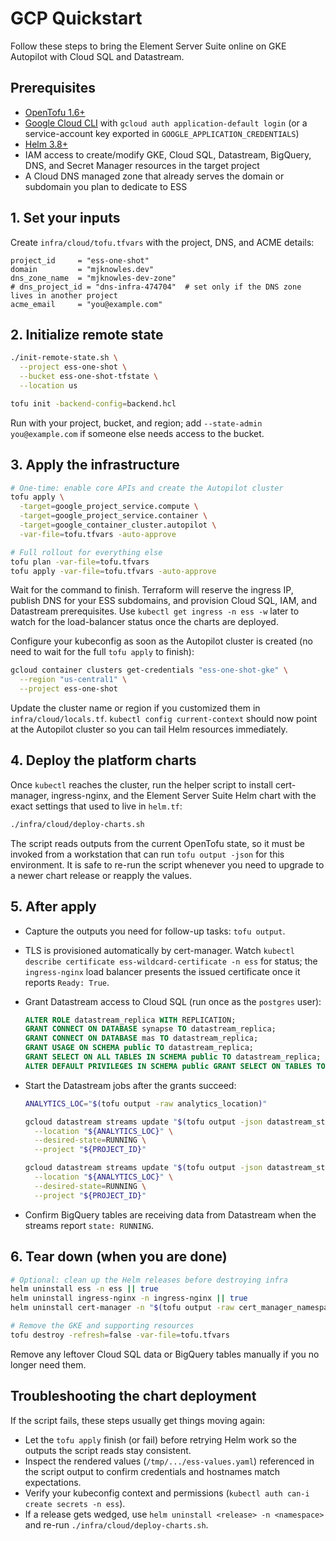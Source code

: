 # GCP Quickstart

Follow these steps to bring the Element Server Suite online on GKE Autopilot with Cloud SQL and Datastream.

## Prerequisites

- [OpenTofu 1.6+](https://opentofu.org/)
- [Google Cloud CLI](https://cloud.google.com/sdk/docs/install) with `gcloud auth application-default login` (or a service-account key exported in `GOOGLE_APPLICATION_CREDENTIALS`)
- [Helm 3.8+](https://helm.sh/)
- IAM access to create/modify GKE, Cloud SQL, Datastream, BigQuery, DNS, and Secret Manager resources in the target project
- A Cloud DNS managed zone that already serves the domain or subdomain you plan to dedicate to ESS

## 1. Set your inputs

Create `infra/cloud/tofu.tfvars` with the project, DNS, and ACME details:

```hcl
project_id     = "ess-one-shot"
domain         = "mjknowles.dev"
dns_zone_name  = "mjknowles-dev-zone"
# dns_project_id = "dns-infra-474704"  # set only if the DNS zone lives in another project
acme_email     = "you@example.com"
```

## 2. Initialize remote state

```bash
./init-remote-state.sh \
  --project ess-one-shot \
  --bucket ess-one-shot-tfstate \
  --location us

tofu init -backend-config=backend.hcl
```

Run with your project, bucket, and region; add `--state-admin you@example.com` if someone else needs access to the bucket.

## 3. Apply the infrastructure

```bash
# One-time: enable core APIs and create the Autopilot cluster
tofu apply \
  -target=google_project_service.compute \
  -target=google_project_service.container \
  -target=google_container_cluster.autopilot \
  -var-file=tofu.tfvars -auto-approve

# Full rollout for everything else
tofu plan -var-file=tofu.tfvars
tofu apply -var-file=tofu.tfvars -auto-approve
```

Wait for the command to finish. Terraform will reserve the ingress IP, publish DNS for your ESS subdomains, and provision Cloud SQL, IAM, and Datastream prerequisites. Use `kubectl get ingress -n ess -w` later to watch for the load-balancer status once the charts are deployed.

Configure your kubeconfig as soon as the Autopilot cluster is created (no need to wait for the full `tofu apply` to finish):

```bash
gcloud container clusters get-credentials "ess-one-shot-gke" \
  --region "us-central1" \
  --project ess-one-shot
```

Update the cluster name or region if you customized them in `infra/cloud/locals.tf`. `kubectl config current-context` should now point at the Autopilot cluster so you can tail Helm resources immediately.

## 4. Deploy the platform charts

Once `kubectl` reaches the cluster, run the helper script to install cert-manager, ingress-nginx, and the Element Server Suite Helm chart with the exact settings that used to live in `helm.tf`:

```bash
./infra/cloud/deploy-charts.sh
```

The script reads outputs from the current OpenTofu state, so it must be invoked from a workstation that can run `tofu output -json` for this environment. It is safe to re-run the script whenever you need to upgrade to a newer chart release or reapply the values.

## 5. After apply

- Capture the outputs you need for follow-up tasks: `tofu output`.
- TLS is provisioned automatically by cert-manager. Watch `kubectl describe certificate ess-wildcard-certificate -n ess` for status; the `ingress-nginx` load balancer presents the issued certificate once it reports `Ready: True`.
- Grant Datastream access to Cloud SQL (run once as the `postgres` user):

  ```sql
  ALTER ROLE datastream_replica WITH REPLICATION;
  GRANT CONNECT ON DATABASE synapse TO datastream_replica;
  GRANT CONNECT ON DATABASE mas TO datastream_replica;
  GRANT USAGE ON SCHEMA public TO datastream_replica;
  GRANT SELECT ON ALL TABLES IN SCHEMA public TO datastream_replica;
  ALTER DEFAULT PRIVILEGES IN SCHEMA public GRANT SELECT ON TABLES TO datastream_replica;
  ```

- Start the Datastream jobs after the grants succeed:

  ```bash
  ANALYTICS_LOC="$(tofu output -raw analytics_location)"

  gcloud datastream streams update "$(tofu output -json datastream_stream_ids | jq -r '.synapse')" \
    --location "${ANALYTICS_LOC}" \
    --desired-state=RUNNING \
    --project "${PROJECT_ID}"

  gcloud datastream streams update "$(tofu output -json datastream_stream_ids | jq -r '.mas')" \
    --location "${ANALYTICS_LOC}" \
    --desired-state=RUNNING \
    --project "${PROJECT_ID}"
  ```

- Confirm BigQuery tables are receiving data from Datastream when the streams report `state: RUNNING`.

## 6. Tear down (when you are done)

```bash
# Optional: clean up the Helm releases before destroying infra
helm uninstall ess -n ess || true
helm uninstall ingress-nginx -n ingress-nginx || true
helm uninstall cert-manager -n "$(tofu output -raw cert_manager_namespace)" || true

# Remove the GKE and supporting resources
tofu destroy -refresh=false -var-file=tofu.tfvars
```

Remove any leftover Cloud SQL data or BigQuery tables manually if you no longer need them.

## Troubleshooting the chart deployment

If the script fails, these steps usually get things moving again:

- Let the `tofu apply` finish (or fail) before retrying Helm work so the outputs the script reads stay consistent.
- Inspect the rendered values (`/tmp/.../ess-values.yaml`) referenced in the script output to confirm credentials and hostnames match expectations.
- Verify your kubeconfig context and permissions (`kubectl auth can-i create secrets -n ess`).
- If a release gets wedged, use `helm uninstall <release> -n <namespace>` and re-run `./infra/cloud/deploy-charts.sh`.
